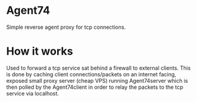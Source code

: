 # Agent74
Simple reverse agent proxy for tcp connections.

# How it works
Used to forward a tcp service sat behind a firewall to external clients. This is done by caching client connections/packets on an internet facing, exposed small proxy server (cheap VPS) running Agent74server which is then polled by the Agent74client in order to relay the packets to the tcp service via localhost.
